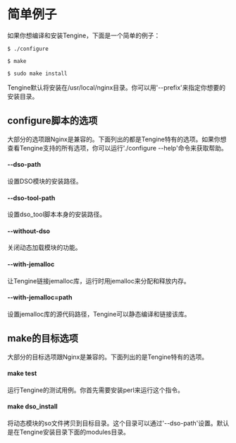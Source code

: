 # 简单例子

如果你想编译和安装Tengine，下面是一个简单的例子：

```
$ ./configure

$ make

$ sudo make install
```

Tengine默认将安装在/usr/local/nginx目录。你可以用'--prefix'来指定你想要的安装目录。

## configure脚本的选项

大部分的选项跟Nginx是兼容的。下面列出的都是Tengine特有的选项。如果你想查看Tengine支持的所有选项，你可以运行'./configure --help'命令来获取帮助。


#### --dso-path

设置DSO模块的安装路径。


#### --dso-tool-path

设置dso_tool脚本本身的安装路径。


#### --without-dso

关闭动态加载模块的功能。


#### --with-jemalloc

让Tengine链接jemalloc库，运行时用jemalloc来分配和释放内存。


#### --with-jemalloc=path

设置jemalloc库的源代码路径，Tengine可以静态编译和链接该库。

## make的目标选项

大部分的目标选项跟Nginx是兼容的。下面列出的是Tengine特有的选项。


#### make test

运行Tengine的测试用例。你首先需要安装perl来运行这个指令。


#### make dso_install

将动态模块的so文件拷贝到目标目录。这个目录可以通过'--dso-path'设置。默认是在Tengine安装目录下面的modules目录。

